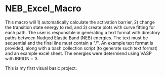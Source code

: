 # NEB_Excel_Macro
This macro will 1) automatically calculate the activation barrier, 2) change the transition state energy to red, and 3) create plots with curve fitting for each path. The user is responsible in generating a text format with directory paths between Nudged Elastic Band (NEB) energies. The text must be sequential and the final line must contain a "/". An example text format is provided, along with a bash collection script (to generate such text format) and an example excel sheet. The energies were determiend using VASP with IBRION = 3.

This is my first visual basic project.
